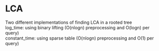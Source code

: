 # LCA 
Two different implementations of finding LCA in a rooted tree<br/>
log_time: using binary lifting (O(nlogn) preprocessing and O(logn) per query)<br/>
constant_time: using sparse table (O(nlogn) preprocessing and O(1) per query)<br/>